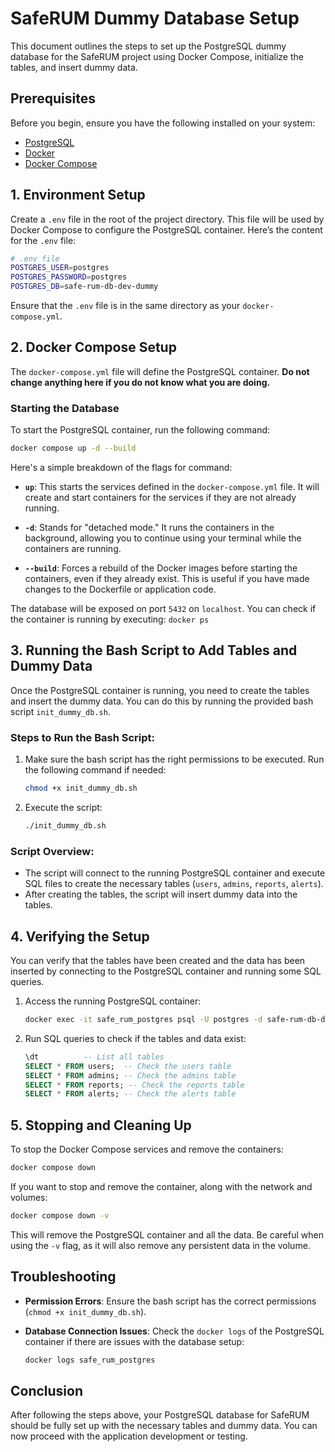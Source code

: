 # SafeRUM Dummy Database Setup

This document outlines the steps to set up the PostgreSQL dummy database for the SafeRUM project using Docker Compose, initialize the tables, and insert dummy data.

## Prerequisites

Before you begin, ensure you have the following installed on your system:

- [PostgreSQL](https://www.postgresql.org/download/)
- [Docker](https://docs.docker.com/get-docker/)
- [Docker Compose](https://docs.docker.com/compose/install/)

## 1. Environment Setup

Create a `.env` file in the root of the project directory. This file will be used by Docker Compose to configure the PostgreSQL container. Here’s the content for the `.env` file:

```bash
# .env file
POSTGRES_USER=postgres
POSTGRES_PASSWORD=postgres
POSTGRES_DB=safe-rum-db-dev-dummy
```

Ensure that the `.env` file is in the same directory as your `docker-compose.yml`.

## 2. Docker Compose Setup

The `docker-compose.yml` file will define the PostgreSQL container. **Do not change anything here if you do not know what you are doing.**

### Starting the Database

To start the PostgreSQL container, run the following command:

```bash
docker compose up -d --build
```

Here's a simple breakdown of the flags for command:

- **`up`**: This starts the services defined in the `docker-compose.yml` file. It will create and start containers for the services if they are not already running.

- **`-d`**: Stands for "detached mode." It runs the containers in the background, allowing you to continue using your terminal while the containers are running.

- **`--build`**: Forces a rebuild of the Docker images before starting the containers, even if they already exist. This is useful if you have made changes to the Dockerfile or application code.


The database will be exposed on port `5432` on `localhost`. You can check if the container is running by executing: `docker ps`

## 3. Running the Bash Script to Add Tables and Dummy Data

Once the PostgreSQL container is running, you need to create the tables and insert the dummy data. You can do this by running the provided bash script `init_dummy_db.sh`.

### Steps to Run the Bash Script:

1. Make sure the bash script has the right permissions to be executed. Run the following command if needed:

    ```bash
    chmod +x init_dummy_db.sh
    ```

2. Execute the script:

    ```bash
    ./init_dummy_db.sh
    ```

### Script Overview:

- The script will connect to the running PostgreSQL container and execute SQL files to create the necessary tables (`users`, `admins`, `reports`, `alerts`).
- After creating the tables, the script will insert dummy data into the tables.

## 4. Verifying the Setup

You can verify that the tables have been created and the data has been inserted by connecting to the PostgreSQL container and running some SQL queries.

1. Access the running PostgreSQL container:

    ```bash
    docker exec -it safe_rum_postgres psql -U postgres -d safe-rum-db-dev-dummy
    ```

2. Run SQL queries to check if the tables and data exist:

    ```sql
    \dt          -- List all tables
    SELECT * FROM users;  -- Check the users table
    SELECT * FROM admins; -- Check the admins table
    SELECT * FROM reports; -- Check the reports table
    SELECT * FROM alerts; -- Check the alerts table
    ```

## 5. Stopping and Cleaning Up

To stop the Docker Compose services and remove the containers:

```bash
docker compose down
```

If you want to stop and remove the container, along with the network and volumes:

```bash
docker compose down -v
```

This will remove the PostgreSQL container and all the data. Be careful when using the `-v` flag, as it will also remove any persistent data in the volume.

## Troubleshooting

- **Permission Errors**: Ensure the bash script has the correct permissions (`chmod +x init_dummy_db.sh`).
- **Database Connection Issues**: Check the `docker logs` of the PostgreSQL container if there are issues with the database setup:

    ```bash
    docker logs safe_rum_postgres
    ```

## Conclusion

After following the steps above, your PostgreSQL database for SafeRUM should be fully set up with the necessary tables and dummy data. You can now proceed with the application development or testing.
